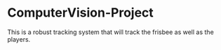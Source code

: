 # ComputerVision-Project
This is a robust tracking system that will track the frisbee as well as the players.
